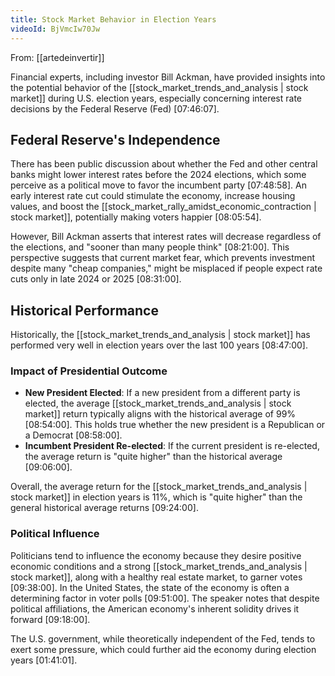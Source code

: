 ```yaml
---
title: Stock Market Behavior in Election Years
videoId: BjVmcIw70Jw
---
```


From: [[artedeinvertir]] <br/> 

Financial experts, including investor Bill Ackman, have provided insights into the potential behavior of the [[stock_market_trends_and_analysis | stock market]] during U.S. election years, especially concerning interest rate decisions by the Federal Reserve (Fed) <a class="yt-timestamp" data-t="07:46:07">[07:46:07]</a>.

## Federal Reserve's Independence

There has been public discussion about whether the Fed and other central banks might lower interest rates before the 2024 elections, which some perceive as a political move to favor the incumbent party <a class="yt-timestamp" data-t="07:48:58">[07:48:58]</a>. An early interest rate cut could stimulate the economy, increase housing values, and boost the [[stock_market_rally_amidst_economic_contraction | stock market]], potentially making voters happier <a class="yt-timestamp" data-t="08:05:54">[08:05:54]</a>.

However, Bill Ackman asserts that interest rates will decrease regardless of the elections, and "sooner than many people think" <a class="yt-timestamp" data-t="08:21:00">[08:21:00]</a>. This perspective suggests that current market fear, which prevents investment despite many "cheap companies," might be misplaced if people expect rate cuts only in late 2024 or 2025 <a class="yt-timestamp" data-t="08:31:00">[08:31:00]</a>.

## Historical Performance

Historically, the [[stock_market_trends_and_analysis | stock market]] has performed very well in election years over the last 100 years <a class="yt-timestamp" data-t="08:47:00">[08:47:00]</a>.

### Impact of Presidential Outcome

*   **New President Elected**: If a new president from a different party is elected, the average [[stock_market_trends_and_analysis | stock market]] return typically aligns with the historical average of 99% <a class="yt-timestamp" data-t="08:54:00">[08:54:00]</a>. This holds true whether the new president is a Republican or a Democrat <a class="yt-timestamp" data-t="08:58:00">[08:58:00]</a>.
*   **Incumbent President Re-elected**: If the current president is re-elected, the average return is "quite higher" than the historical average <a class="yt-timestamp" data-t="09:06:00">[09:06:00]</a>.

Overall, the average return for the [[stock_market_trends_and_analysis | stock market]] in election years is 11%, which is "quite higher" than the general historical average returns <a class="yt-timestamp" data-t="09:24:00">[09:24:00]</a>.

### Political Influence

Politicians tend to influence the economy because they desire positive economic conditions and a strong [[stock_market_trends_and_analysis | stock market]], along with a healthy real estate market, to garner votes <a class="yt-timestamp" data-t="09:38:00">[09:38:00]</a>. In the United States, the state of the economy is often a determining factor in voter polls <a class="yt-timestamp" data-t="09:51:00">[09:51:00]</a>. The speaker notes that despite political affiliations, the American economy's inherent solidity drives it forward <a class="yt-timestamp" data-t="09:18:00">[09:18:00]</a>.

The U.S. government, while theoretically independent of the Fed, tends to exert some pressure, which could further aid the economy during election years <a class="yt-timestamp" data-t="0:41:01">[01:41:01]</a>.